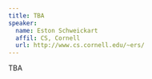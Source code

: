 ```yaml
---
title: TBA
speaker:
  name: Eston Schweickart
  affil: CS, Cornell
  url: http://www.cs.cornell.edu/~ers/
---
```


TBA
